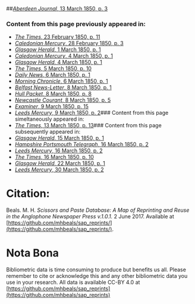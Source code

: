 ##[*Aberdeen Journal*, 13 March 1850, p. 3](https://mhbeals.github.io/sap_html/Aberdeen-Journal/Aberdeen-Journal-13-March-1850-p-3)

### Content from this page previously appeared in:
+ [*The Times*, 23 February 1850, p. 11](https://mhbeals.github.io/sap_html/The-Times/The-Times-23-February-1850-p-11)
+ [*Caledonian Mercury*, 28 February 1850, p. 3](https://mhbeals.github.io/sap_html/Caledonian-Mercury/Caledonian-Mercury-28-February-1850-p-3)
+ [*Glasgow Herald*, 1 March 1850, p. 1](https://mhbeals.github.io/sap_html/Glasgow-Herald/Glasgow-Herald-1-March-1850-p-1)
+ [*Caledonian Mercury*, 4 March 1850, p. 1](https://mhbeals.github.io/sap_html/Caledonian-Mercury/Caledonian-Mercury-4-March-1850-p-1)
+ [*Glasgow Herald*, 4 March 1850, p. 1](https://mhbeals.github.io/sap_html/Glasgow-Herald/Glasgow-Herald-4-March-1850-p-1)
+ [*The Times*, 5 March 1850, p. 10](https://mhbeals.github.io/sap_html/The-Times/The-Times-5-March-1850-p-10)
+ [*Daily News*, 6 March 1850, p. 1](https://mhbeals.github.io/sap_html/Daily-News/Daily-News-6-March-1850-p-1)
+ [*Morning Chronicle*, 6 March 1850, p. 1](https://mhbeals.github.io/sap_html/Morning-Chronicle/Morning-Chronicle-6-March-1850-p-1)
+ [*Belfast News-Letter*, 8 March 1850, p. 1](https://mhbeals.github.io/sap_html/Belfast-News-Letter/Belfast-News-Letter-8-March-1850-p-1)
+ [*Hull Packet*, 8 March 1850, p. 8](https://mhbeals.github.io/sap_html/Hull-Packet/Hull-Packet-8-March-1850-p-8)
+ [*Newcastle Courant*, 8 March 1850, p. 5](https://mhbeals.github.io/sap_html/Newcastle-Courant/Newcastle-Courant-8-March-1850-p-5)
+ [*Examiner*, 9 March 1850, p. 15](https://mhbeals.github.io/sap_html/Examiner/Examiner-9-March-1850-p-15)
+ [*Leeds Mercury*, 9 March 1850, p. 2](https://mhbeals.github.io/sap_html/Leeds-Mercury/Leeds-Mercury-9-March-1850-p-2)### Content from this page simeltaneously appeared in:
+ [*The Times*, 13 March 1850, p. 13](https://mhbeals.github.io/sap_html/The-Times/The-Times-13-March-1850-p-13)### Content from this page subsequently appeared in:
+ [*Glasgow Herald*, 15 March 1850, p. 1](https://mhbeals.github.io/sap_html/Glasgow-Herald/Glasgow-Herald-15-March-1850-p-1)
+ [*Hampshire Portsmouth Telegraph*, 16 March 1850, p. 2](https://mhbeals.github.io/sap_html/Hampshire-Portsmouth-Telegraph/Hampshire-Portsmouth-Telegraph-16-March-1850-p-2)
+ [*Leeds Mercury*, 16 March 1850, p. 2](https://mhbeals.github.io/sap_html/Leeds-Mercury/Leeds-Mercury-16-March-1850-p-2)
+ [*The Times*, 16 March 1850, p. 10](https://mhbeals.github.io/sap_html/The-Times/The-Times-16-March-1850-p-10)
+ [*Glasgow Herald*, 22 March 1850, p. 1](https://mhbeals.github.io/sap_html/Glasgow-Herald/Glasgow-Herald-22-March-1850-p-1)
+ [*Leeds Mercury*, 30 March 1850, p. 2](https://mhbeals.github.io/sap_html/Leeds-Mercury/Leeds-Mercury-30-March-1850-p-2)
                    
# Citation: 

Beals. M. H. *Scissors and Paste Database: A Map of Reprinting and Reuse in the Anglophone Newspaper Press v.1.0.1.* 2 June 2017. Available at [https://github.com/mhbeals/sap_reprints/](https://github.com/mhbeals/sap_reprints/). 
                    
# Nota Bona

Bibliometric data is time consuming to produce but benefits us all. Please remember to cite or acknowledge this and any other bibliometric data you use in your research. All data is available CC-BY 4.0 at [https://github.com/mhbeals/sap_reprints](https://github.com/mhbeals/sap_reprints)
